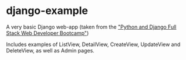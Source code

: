 # django-example

A very basic Django web-app (taken from the ["Python and Django Full Stack Web Developer
Bootcamp"](https://www.udemy.com/python-and-django-full-stack-web-developer-bootcamp))

Includes examples of ListView, DetailView, CreateView, UpdateView and DeleteView, as well as Admin pages.
